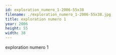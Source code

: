 ```yaml
---
id: exploration_numero_1-2006-55x38
filename: ./exploration_numero_1-2006-55x38.jpg
title: exploration numero 1
year: 2006
height: 55
width: 38
---
```


exploration numero 1
